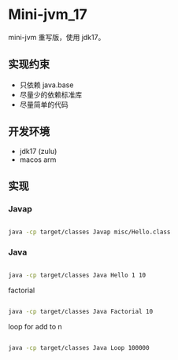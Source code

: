 # Mini-jvm_17

mini-jvm 重写版，使用 jdk17。

## 实现约束

- 只依赖 java.base
- 尽量少的依赖标准库
- 尽量简单的代码

## 开发环境

- jdk17 (zulu)
- macos arm

## 实现

### Javap

```bash

java -cp target/classes Javap misc/Hello.class
```

### Java

```bash

java -cp target/classes Java Hello 1 10
```

factorial

```bash

java -cp target/classes Java Factorial 10

```

loop for add to n

```bash

java -cp target/classes Java Loop 100000

```

